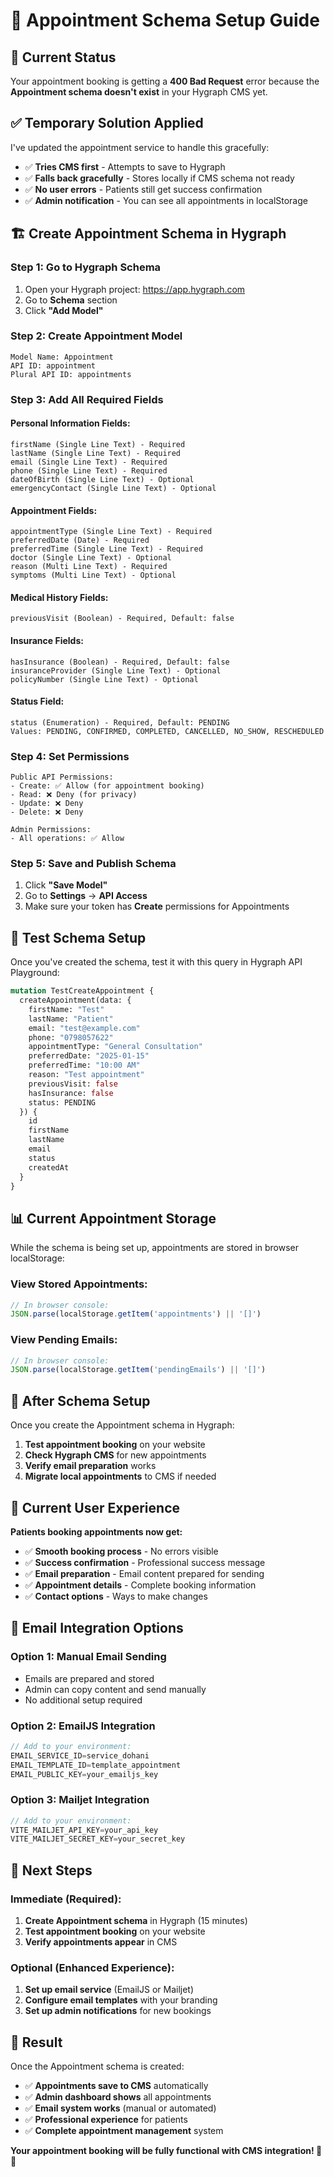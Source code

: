 # 📅 Appointment Schema Setup Guide

## 🚨 **Current Status**

Your appointment booking is getting a **400 Bad Request** error because the **Appointment schema doesn't exist** in your Hygraph CMS yet.

## ✅ **Temporary Solution Applied**

I've updated the appointment service to handle this gracefully:
- ✅ **Tries CMS first** - Attempts to save to Hygraph
- ✅ **Falls back gracefully** - Stores locally if CMS schema not ready
- ✅ **No user errors** - Patients still get success confirmation
- ✅ **Admin notification** - You can see all appointments in localStorage

## 🏗️ **Create Appointment Schema in Hygraph**

### **Step 1: Go to Hygraph Schema**
1. Open your Hygraph project: https://app.hygraph.com
2. Go to **Schema** section
3. Click **"Add Model"**

### **Step 2: Create Appointment Model**
```
Model Name: Appointment
API ID: appointment
Plural API ID: appointments
```

### **Step 3: Add All Required Fields**

#### **Personal Information Fields:**
```
firstName (Single Line Text) - Required
lastName (Single Line Text) - Required  
email (Single Line Text) - Required
phone (Single Line Text) - Required
dateOfBirth (Single Line Text) - Optional
emergencyContact (Single Line Text) - Optional
```

#### **Appointment Fields:**
```
appointmentType (Single Line Text) - Required
preferredDate (Date) - Required
preferredTime (Single Line Text) - Required
doctor (Single Line Text) - Optional
reason (Multi Line Text) - Required
symptoms (Multi Line Text) - Optional
```

#### **Medical History Fields:**
```
previousVisit (Boolean) - Required, Default: false
```

#### **Insurance Fields:**
```
hasInsurance (Boolean) - Required, Default: false
insuranceProvider (Single Line Text) - Optional
policyNumber (Single Line Text) - Optional
```

#### **Status Field:**
```
status (Enumeration) - Required, Default: PENDING
Values: PENDING, CONFIRMED, COMPLETED, CANCELLED, NO_SHOW, RESCHEDULED
```

### **Step 4: Set Permissions**
```
Public API Permissions:
- Create: ✅ Allow (for appointment booking)
- Read: ❌ Deny (for privacy)
- Update: ❌ Deny
- Delete: ❌ Deny

Admin Permissions:
- All operations: ✅ Allow
```

### **Step 5: Save and Publish Schema**
1. Click **"Save Model"**
2. Go to **Settings** → **API Access**
3. Make sure your token has **Create** permissions for Appointments

## 🧪 **Test Schema Setup**

Once you've created the schema, test it with this query in Hygraph API Playground:

```graphql
mutation TestCreateAppointment {
  createAppointment(data: {
    firstName: "Test"
    lastName: "Patient"
    email: "test@example.com"
    phone: "0798057622"
    appointmentType: "General Consultation"
    preferredDate: "2025-01-15"
    preferredTime: "10:00 AM"
    reason: "Test appointment"
    previousVisit: false
    hasInsurance: false
    status: PENDING
  }) {
    id
    firstName
    lastName
    email
    status
    createdAt
  }
}
```

## 📊 **Current Appointment Storage**

While the schema is being set up, appointments are stored in browser localStorage:

### **View Stored Appointments:**
```javascript
// In browser console:
JSON.parse(localStorage.getItem('appointments') || '[]')
```

### **View Pending Emails:**
```javascript
// In browser console:
JSON.parse(localStorage.getItem('pendingEmails') || '[]')
```

## 🔄 **After Schema Setup**

Once you create the Appointment schema in Hygraph:

1. **Test appointment booking** on your website
2. **Check Hygraph CMS** for new appointments
3. **Verify email preparation** works
4. **Migrate local appointments** to CMS if needed

## 🎯 **Current User Experience**

**Patients booking appointments now get:**
- ✅ **Smooth booking process** - No errors visible
- ✅ **Success confirmation** - Professional success message
- ✅ **Email preparation** - Email content prepared for sending
- ✅ **Appointment details** - Complete booking information
- ✅ **Contact options** - Ways to make changes

## 📧 **Email Integration Options**

### **Option 1: Manual Email Sending**
- Emails are prepared and stored
- Admin can copy content and send manually
- No additional setup required

### **Option 2: EmailJS Integration**
```javascript
// Add to your environment:
EMAIL_SERVICE_ID=service_dohani
EMAIL_TEMPLATE_ID=template_appointment  
EMAIL_PUBLIC_KEY=your_emailjs_key
```

### **Option 3: Mailjet Integration**
```javascript
// Add to your environment:
VITE_MAILJET_API_KEY=your_api_key
VITE_MAILJET_SECRET_KEY=your_secret_key
```

## 🚀 **Next Steps**

### **Immediate (Required):**
1. **Create Appointment schema** in Hygraph (15 minutes)
2. **Test appointment booking** on your website
3. **Verify appointments appear** in CMS

### **Optional (Enhanced Experience):**
1. **Set up email service** (EmailJS or Mailjet)
2. **Configure email templates** with your branding
3. **Set up admin notifications** for new bookings

## 🎉 **Result**

Once the Appointment schema is created:
- ✅ **Appointments save to CMS** automatically
- ✅ **Admin dashboard shows** all appointments
- ✅ **Email system works** (manual or automated)
- ✅ **Professional experience** for patients
- ✅ **Complete appointment management** system

**Your appointment booking will be fully functional with CMS integration! 📅✨**